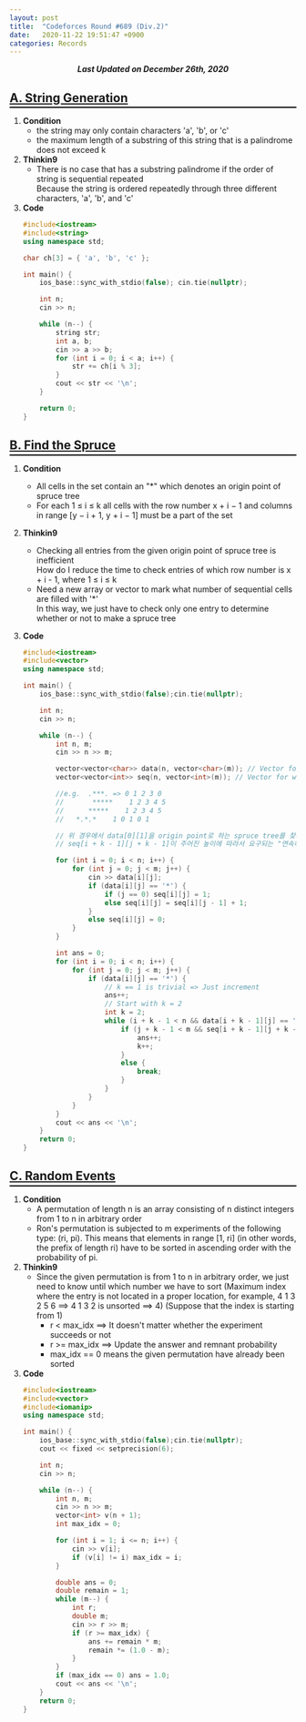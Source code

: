 ```yaml
---
layout: post
title:  "Codeforces Round #689 (Div.2)"
date:   2020-11-22 19:51:47 +0900
categories: Records
---
```


<div style="text-align: center"><i><b>Last Updated on December 26th, 2020</b></i></div>

## [A. String Generation](http://codeforces.com/contest/1461/problem/A)
<hr style="height: 2px; border:none; margin-top: -1em; margin-bottom:0.5em; padding: 0; background:black">

1. **Condition**
    * the string may only contain characters 'a', 'b', or 'c'
    * the maximum length of a substring of this string that is a palindrome does not exceed k
2. **Thinkin9**
    * There is no case that has a substring palindrome if the order of string is sequential repeated   
    Because the string is ordered repeatedly through three different characters, 'a', 'b', and 'c'   
3. **Code**   
    ```cpp
    #include<iostream>
    #include<string>
    using namespace std;

    char ch[3] = { 'a', 'b', 'c' };

    int main() {
        ios_base::sync_with_stdio(false); cin.tie(nullptr);

        int n;
        cin >> n;

        while (n--) {
            string str;
            int a, b;
            cin >> a >> b;
            for (int i = 0; i < a; i++) {
                str += ch[i % 3];
            } 
            cout << str << '\n';
        }

        return 0;
    }
    ```

## [B. Find the Spruce](http://codeforces.com/contest/1461/problem/B)
<hr style="height: 2px; border:none; margin-top: -1em; margin-bottom:0.5em; padding: 0; background:black">

1. **Condition**
    * All cells in the set contain an "*" which denotes an origin point of spruce tree
    * For each 1 ≤ i ≤ k all cells with the row number x + i − 1 and columns in range [y − i + 1, y + i − 1] must be a part of the set

2. **Thinkin9**
    * Checking all entries from the given origin point of spruce tree is inefficient   
    How do I reduce the time to check entries of which row number is x + i - 1, where 1 ≤ i ≤ k
    * Need a new array or vector to mark what number of sequential cells are filled with '*'      
    In this way, we just have to check only one entry to determine whether or not to make a spruce tree   
3. **Code**   
    ```cpp
    #include<iostream>
    #include<vector>
    using namespace std;

    int main() {
        ios_base::sync_with_stdio(false);cin.tie(nullptr);

        int n;
        cin >> n;

        while (n--) {
            int n, m;
            cin >> n >> m;

            vector<vector<char>> data(n, vector<char>(m)); // Vector for data
            vector<vector<int>> seq(n, vector<int>(m)); // Vector for what number of sequential cells are filled with '*'

            //e.g.  .***. => 0 1 2 3 0   
            //       *****    1 2 3 4 5
            //      *****    1 2 3 4 5
            //   *.*.*    1 0 1 0 1

            // 위 경우에서 data[0][1]을 origin point로 하는 spruce tree를 찾기 위해서
            // seq[i + k - 1][j + k - 1]이 주어진 높이에 따라서 요구되는 "연속하는 '*'의 개수"를 충족하는지 확인하면 된다.

            for (int i = 0; i < n; i++) {
                for (int j = 0; j < m; j++) {
                    cin >> data[i][j];
                    if (data[i][j] == '*') {
                        if (j == 0) seq[i][j] = 1;
                        else seq[i][j] = seq[i][j - 1] + 1;
                    }
                    else seq[i][j] = 0;
                }
            }

            int ans = 0;
            for (int i = 0; i < n; i++) {
                for (int j = 0; j < m; j++) {
                    if (data[i][j] == '*') {
                        // k == 1 is trivial => Just increment
                        ans++;
                        // Start with k = 2
                        int k = 2;
                        while (i + k - 1 < n && data[i + k - 1][j] == '*') {
                            if (j + k - 1 < m && seq[i + k - 1][j + k - 1] >= 2 * k - 1) {
                                ans++;
                                k++;
                            }
                            else {
                                break;
                            }
                        }
                    }
                }
            }
            cout << ans << '\n';
        }
        return 0;
    }
    ```

## [C. Random Events](http://codeforces.com/contest/1461/problem/C)
<hr style="height: 2px; border:none; margin-top: -1em; margin-bottom:0.5em; padding: 0; background:black">

1. **Condition**
    * A permutation of length n is an array consisting of n distinct integers from 1 to n in arbitrary order
    * Ron's permutation is subjected to m experiments of the following type: (ri, pi). This means that elements in range [1, ri] (in other words, the prefix of length ri) have to be sorted in ascending order with the probability of pi.
2. **Thinkin9**
    * Since the given permutation is from 1 to n in arbitrary order, we just need to know until which number we have to sort (Maximum index where the entry is not located in a proper location, for example, 4 1 3 2 5 6 ==> 4 1 3 2 is unsorted ==> 4) (Suppose that the index is starting from 1)
        * r < max_idx ==> It doesn't matter whether the experiment succeeds or not
        * r >= max_idx ==> Update the answer and remnant probability
        * max_idx == 0 means the given permutation have already been sorted
3. **Code**   
    ```cpp
    #include<iostream>
    #include<vector>
    #include<iomanip>
    using namespace std;

    int main() {
        ios_base::sync_with_stdio(false);cin.tie(nullptr);
        cout << fixed << setprecision(6);

        int n;
        cin >> n;

        while (n--) {
            int n, m;
            cin >> n >> m;
            vector<int> v(n + 1);
            int max_idx = 0;

            for (int i = 1; i <= n; i++) {
                cin >> v[i];
                if (v[i] != i) max_idx = i;
            }

            double ans = 0;
            double remain = 1;
            while (m--) {
                int r;
                double m;
                cin >> r >> m;
                if (r >= max_idx) {
                    ans += remain * m;
                    remain *= (1.0 - m);
                }
            }
            if (max_idx == 0) ans = 1.0;
            cout << ans << '\n';
        }
        return 0;
    }
    ```